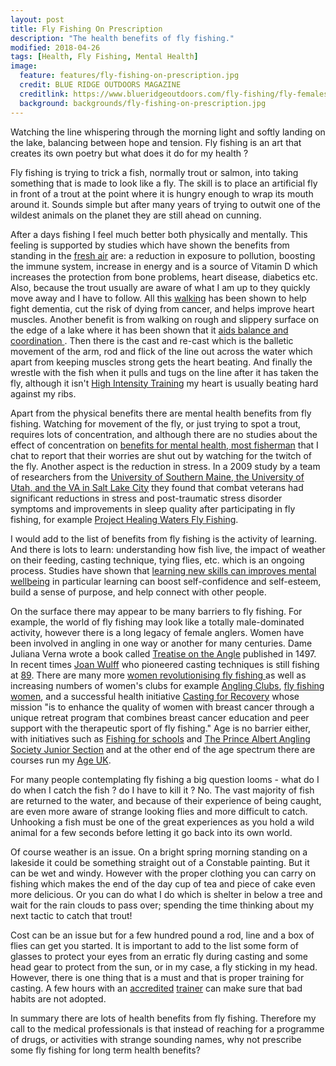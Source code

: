```yaml
---
layout: post
title: Fly Fishing On Prescription
description: "The health benefits of fly fishing."
modified: 2018-04-26
tags: [Health, Fly Fishing, Mental Health]
image:
  feature: features/fly-fishing-on-prescription.jpg
  credit: BLUE RIDGE OUTDOORS MAGAZINE
  creditlink: https://www.blueridgeoutdoors.com/fly-fishing/fly-females-meet-six-women-revolutionizing-the-sport/
  background: backgrounds/fly-fishing-on-prescription.jpg
---
```


<p>
Watching the line whispering through the morning light and softly landing on the lake, balancing between hope and tension. Fly fishing is an art that creates its own poetry but what does it do for my health ?
</p>

Fly fishing is trying to trick a fish, normally trout or salmon, into taking something that is made to look like a fly.  The skill is to place an artificial fly in front of a trout at the point where it is  hungry enough to wrap its mouth around it. Sounds simple but after many years of trying to outwit one of the wildest animals on the planet they are still ahead on cunning.

After a days fishing I feel much better both physically and mentally. This feeling is supported by studies which have shown the benefits from standing in the [fresh air](https://www.huffingtonpost.co.uk/entry/tk-ways-fresh-air-impacts_0_n_5648164) are: a reduction in exposure to pollution, boosting the immune system, increase in energy and is a source of Vitamin D which increases the protection from bone problems, heart disease, diabetics etc. Also, because the trout usually are aware of what I am up to they quickly move away and I have to follow. All this [walking](https://www.telegraph.co.uk/health-fitness/body/health-benefits-walking/) has been shown to help fight dementia, cut the risk of dying from cancer, and helps improve heart muscles. Another benefit is from walking on rough and slippery surface on the edge of a lake where it has been shown that it [aids balance and coordination ](https://www.rodalesorganiclife.com/wellbeing/fly-fishing-health-benefits). Then there is the cast and re-cast which is the balletic movement of the arm, rod and flick of the line out across the water which apart from keeping muscles strong gets the heart beating. And finally the wrestle with the fish when it pulls and tugs on the line after it has taken the fly, although it isn't [High Intensity Training](https://en.wikipedia.org/wiki/High-intensity_interval_training) my heart is usually beating hard against my ribs.

Apart from the physical benefits there are mental health benefits from fly fishing. Watching for movement of the fly, or just trying to spot a trout, requires lots of concentration, and although there are no studies about the effect of concentration on [benefits for mental health, most fisherman](http://neuro.hms.harvard.edu/harvard-mahoney-neuroscience-institute/brain-newsletter/and-brain-series/fly-fishing-and-brain) that I chat to report that their worries are shut out by watching for the twitch of the fly. Another aspect is the reduction in stress. In a 2009 study by a team of researchers from the [University of Southern Maine, the University of Utah, and the VA in Salt Lake City](https://www.battlecreek.va.gov/features/Project_Healing_Water.asp) they found that combat veterans had significant reductions in stress and post-traumatic stress disorder symptoms and improvements in sleep quality after participating in fly fishing, for example [Project Healing Waters Fly Fishing](https://projecthealingwaters.org/).

I would add to the list of benefits from fly fishing is the activity of learning. And there is lots to learn: understanding how fish live, the impact of weather on their feeding, casting technique, tying flies, etc. which is an ongoing process. Studies have shown that
[learning new skills can improves mental wellbeing](https://www.nhs.uk/conditions/stress-anxiety-depression/learn-for-mental-wellbeing/) in particular learning can boost self-confidence and self-esteem, build a sense of purpose, and help connect with other people.

On the surface there may appear to be many barriers to fly fishing. For example, the world of fly fishing may look like a totally male-dominated activity, however there is a long legacy of female anglers. Women have been involved in angling in one way or another for many centuries. Dame Juliana Verna wrote a book called [Treatise on the Angle](http://flyfishingattheriver.com/fishing.html) published in 1497. In recent times [Joan Wulff](https://en.wikipedia.org/wiki/Joan_Wulff) who pioneered casting techniques is still fishing at [89](https://www.anglersjournal.com/freshwater/virtuoso). There are many more [women revolutionising fly fishing ](https://www.blueridgeoutdoors.com/fly-fishing/fly-females-meet-six-women-revolutionizing-the-sport/) as well as increasing numbers of women's clubs for example [Angling Clubs](http://www.anglingtrust.net/page.asp?section=1027), [fly fishing women](http://www.norfolkflyfishing.com/blog/fly-fishing-uk/fly-fishing-women/), and a successful health initiative [Casting for Recovery](https://castingforrecovery.org/) whose mission "is to enhance the quality of women with breast cancer through a unique retreat program that combines breast cancer education and peer support with the therapeutic sport of fly fishing." Age is no barrier either, with initiatives such as [Fishing for schools](http://www.charlesjardine.co.uk/fishingforschools.html) and [The Prince Albert Angling Society Junior Section](http://www.paas.co.uk/junior-development/) and at the other end of the age spectrum there are courses run my [Age UK](https://www.ageuk.org.uk/somerset/news-campaigns/archive/age-uk-somerset-wants-to-get-you-hooked/).

For many people contemplating fly fishing a big question looms - what do I do when I catch the fish ? do I have to kill it ? No. The vast majority of fish are returned to the water, and because of their experience of being caught, are even more aware of strange looking flies and more difficult to catch. Unhooking a fish must be one of the great experiences as you hold a wild animal for a few seconds before letting it go back into its own world.

Of course weather is an issue. On a bright spring morning standing on a lakeside it could be something straight out of a Constable painting. But it can be wet and windy. However with the proper clothing you can carry on fishing which makes the end of the day cup of tea and piece of cake even more delicious. Or you can do what I do which is shelter in below a tree and wait for the rain clouds to pass over; spending the time thinking about my next tactic to catch that trout!

Cost can be an issue but for a few hundred pound a rod, line and a box of flies can get you started. It is important to add to the list some form of glasses to protect your eyes from an erratic fly during casting and some head gear to protect from the sun, or in my case, a fly sticking in my head. However, there is one thing that is a must and that is proper training for casting. A few hours with an [accredited](https://www.aapgai.co.uk/) [trainer](https://gameanglinginstructors.co.uk/) can make sure that bad habits are not adopted.

In summary there are lots of health benefits from fly fishing. Therefore my call to the medical professionals is that instead of reaching for a programme of drugs, or activities with strange sounding names, why not prescribe some fly fishing for long term health benefits?

